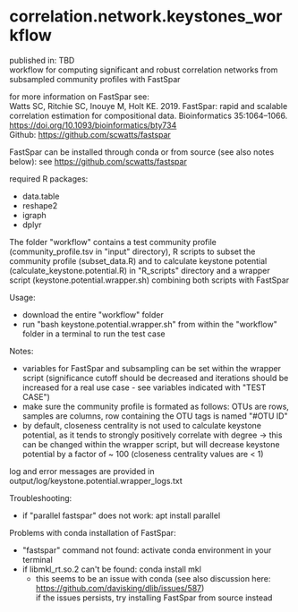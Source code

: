 # correlation.network.keystones_workflow

published in: TBD  
workflow for computing significant and robust correlation networks from subsampled community profiles with FastSpar 
  
for more information on FastSpar see:  
Watts SC, Ritchie SC, Inouye M, Holt KE. 2019. FastSpar: rapid and scalable correlation estimation for compositional data. Bioinformatics 35:1064–1066.
https://doi.org/10.1093/bioinformatics/bty734  
Github: https://github.com/scwatts/fastspar  

FastSpar can be installed through conda or from source (see also notes below): see https://github.com/scwatts/fastspar

required R packages:
  - data.table
  - reshape2
  - igraph
  - dplyr

The folder "workflow" contains a test community profile (community_profile.tsv in "input" directory), R scripts to subset the community profile (subset_data.R) and to calculate keystone potential (calculate_keystone.potential.R) in "R_scripts" directory and a wrapper script (keystone.potential.wrapper.sh) combining both scripts with FastSpar

    
Usage:
  - download the entire "workflow" folder
  - run "bash keystone.potential.wrapper.sh" from within the "workflow" folder in a terminal to run the test case

   
Notes:
  - variables for FastSpar and subsampling can be set within the wrapper script (significance cutoff should be decreased and iterations should be increased for a real use case - see variables indicated with "TEST CASE")
  - make sure the community profile is formated as follows: OTUs are rows, samples are columns, row containing the OTU tags is named "#OTU ID"
  - by default, closeness centrality is not used to calculate keystone potential, as it tends to strongly positively correlate with degree
    -> this can be changed within the wrapper script, but will decrease keystone potential by a factor of ~ 100 (closeness centrality values are < 1)
    
log and error messages are provided in output/log/keystone.potential.wrapper_logs.txt



   
Troubleshooting:  
  - if "parallel fastspar" does not work: apt install parallel  
    
  Problems with conda installation of FastSpar: 
  - "fastspar" command not found: activate conda environment in your terminal 
  - if libmkl_rt.so.2 can't be found: conda install mkl
      - this seems to be an issue with conda (see also discussion here: https://github.com/davisking/dlib/issues/587)  
        if the issues persists, try installing FastSpar from source instead
 
